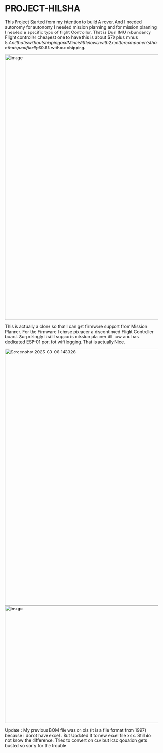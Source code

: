 # PROJECT-HILSHA

This Project Started from my intention to build A rover. And I needed autonomy for autonomy I needed mission planning and for mission planning I needed a specific type of flight Controller.
That is Dual IMU rebundancy Flight controller cheapest one to have this is about $70 plus minus $5 . And that is without shipping and Mine is little lower with 2x better components than that specifically 60.88$ without shipping.

<img width="1599" height="875" alt="image" src="https://github.com/user-attachments/assets/1fb379d2-1e1a-47ed-8f0a-76917e27b00d" />
 
This is actually a clone so that I can get firmware support from Mission Planner. For the Firmware I chose pixracer a discontinued Flight Controller board. Surprisingly it still supports mission planner till now and has dedicated ESP-01 port fot wifi logging. That is actually Nice.

<img width="1379" height="847" alt="Screenshot 2025-08-06 143326" src="https://github.com/user-attachments/assets/f1ecbe4a-52ef-47fd-add0-9ff30a0389bf" />


<img width="557" height="389" alt="image" src="https://github.com/user-attachments/assets/5cc4ad06-8d29-4146-b075-2d4a6133e7d0" />

Update : My previous BOM file was on xls (it is a file format from 1997) because i donot have excel . But Updated It to new excel file xlsx. Still do not know the difference. Tried to convert on csv but lcsc qouation gets busted so sorry for the trouble
